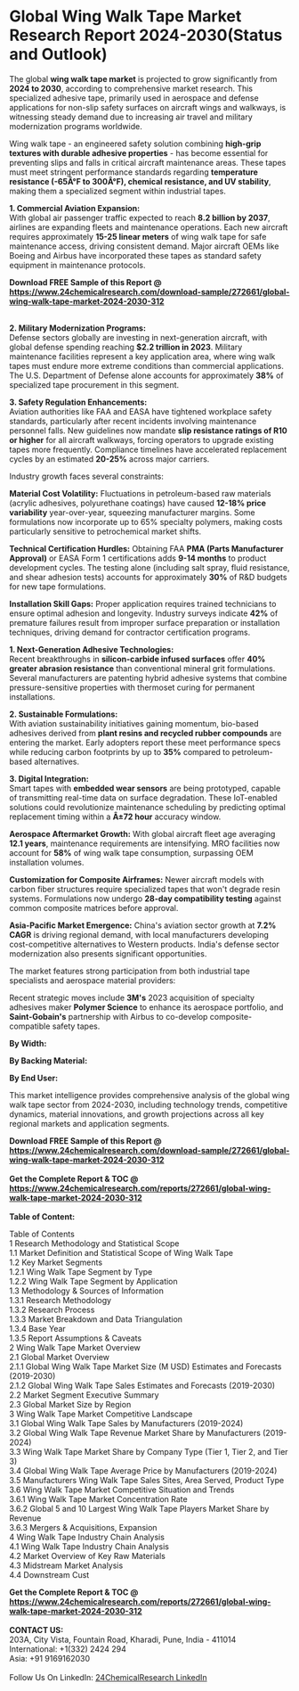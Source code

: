 <h1>Global Wing Walk Tape Market Research Report 2024-2030(Status and Outlook)</h1><p>The global <strong>wing walk tape market</strong> is projected to grow significantly from <strong>2024 to 2030</strong>, according to comprehensive market research. This specialized adhesive tape, primarily used in aerospace and defense applications for non-slip safety surfaces on aircraft wings and walkways, is witnessing steady demand due to increasing air travel and military modernization programs worldwide.</p><p>Wing walk tape - an engineered safety solution combining <strong>high-grip textures with durable adhesive properties</strong> - has become essential for preventing slips and falls in critical aircraft maintenance areas. These tapes must meet stringent performance standards regarding <strong>temperature resistance (-65Â°F to 300Â°F), chemical resistance, and UV stability</strong>, making them a specialized segment within industrial tapes.</p><p><strong>1. Commercial Aviation Expansion:</strong><br>
With global air passenger traffic expected to reach <strong>8.2 billion by 2037</strong>, airlines are expanding fleets and maintenance operations. Each new aircraft requires approximately <strong>15-25 linear meters</strong> of wing walk tape for safe maintenance access, driving consistent demand. Major aircraft OEMs like Boeing and Airbus have incorporated these tapes as standard safety equipment in maintenance protocols.</p><div><b>Download FREE Sample of this Report @ 
            <a href="https://www.24chemicalresearch.com/download-sample/272661/global-wing-walk-tape-market-2024-2030-312">
            https://www.24chemicalresearch.com/download-sample/272661/global-wing-walk-tape-market-2024-2030-312</a></b></div><br><p><strong>2. Military Modernization Programs:</strong><br>
Defense sectors globally are investing in next-generation aircraft, with global defense spending reaching <strong>$2.2 trillion in 2023</strong>. Military maintenance facilities represent a key application area, where wing walk tapes must endure more extreme conditions than commercial applications. The U.S. Department of Defense alone accounts for approximately <strong>38%</strong> of specialized tape procurement in this segment.</p><p><strong>3. Safety Regulation Enhancements:</strong><br>
Aviation authorities like FAA and EASA have tightened workplace safety standards, particularly after recent incidents involving maintenance personnel falls. New guidelines now mandate <strong>slip resistance ratings of R10 or higher</strong> for all aircraft walkways, forcing operators to upgrade existing tapes more frequently. Compliance timelines have accelerated replacement cycles by an estimated <strong>20-25%</strong> across major carriers.</p><p>Industry growth faces several constraints:</p><p><strong>Material Cost Volatility:</strong> Fluctuations in petroleum-based raw materials (acrylic adhesives, polyurethane coatings) have caused <strong>12-18% price variability</strong> year-over-year, squeezing manufacturer margins. Some formulations now incorporate up to 65% specialty polymers, making costs particularly sensitive to petrochemical market shifts.</p><p><strong>Technical Certification Hurdles:</strong> Obtaining FAA <strong>PMA (Parts Manufacturer Approval)</strong> or EASA Form 1 certifications adds <strong>9-14 months</strong> to product development cycles. The testing alone (including salt spray, fluid resistance, and shear adhesion tests) accounts for approximately <strong>30%</strong> of R&amp;D budgets for new tape formulations.</p><p><strong>Installation Skill Gaps:</strong> Proper application requires trained technicians to ensure optimal adhesion and longevity. Industry surveys indicate <strong>42%</strong> of premature failures result from improper surface preparation or installation techniques, driving demand for contractor certification programs.</p><p><strong>1. Next-Generation Adhesive Technologies:</strong><br>
Recent breakthroughs in <strong>silicon-carbide infused surfaces</strong> offer <strong>40% greater abrasion resistance</strong> than conventional mineral grit formulations. Several manufacturers are patenting hybrid adhesive systems that combine pressure-sensitive properties with thermoset curing for permanent installations.</p><p><strong>2. Sustainable Formulations:</strong><br>
With aviation sustainability initiatives gaining momentum, bio-based adhesives derived from <strong>plant resins and recycled rubber compounds</strong> are entering the market. Early adopters report these meet performance specs while reducing carbon footprints by up to <strong>35%</strong> compared to petroleum-based alternatives.</p><p><strong>3. Digital Integration:</strong><br>
Smart tapes with <strong>embedded wear sensors</strong> are being prototyped, capable of transmitting real-time data on surface degradation. These IoT-enabled solutions could revolutionize maintenance scheduling by predicting optimal replacement timing within a <strong>Â±72 hour</strong> accuracy window.</p><p><strong>Aerospace Aftermarket Growth:</strong> With global aircraft fleet age averaging <strong>12.1 years</strong>, maintenance requirements are intensifying. MRO facilities now account for <strong>58%</strong> of wing walk tape consumption, surpassing OEM installation volumes.</p><p><strong>Customization for Composite Airframes:</strong> Newer aircraft models with carbon fiber structures require specialized tapes that won't degrade resin systems. Formulations now undergo <strong>28-day compatibility testing</strong> against common composite matrices before approval.</p><p><strong>Asia-Pacific Market Emergence:</strong> China's aviation sector growth at <strong>7.2% CAGR</strong> is driving regional demand, with local manufacturers developing cost-competitive alternatives to Western products. India's defense sector modernization also presents significant opportunities.</p><p>The market features strong participation from both industrial tape specialists and aerospace material providers:</p><p>Recent strategic moves include <strong>3M's</strong> 2023 acquisition of specialty adhesives maker <strong>Polymer Science</strong> to enhance its aerospace portfolio, and <strong>Saint-Gobain's</strong> partnership with Airbus to co-develop composite-compatible safety tapes.</p><p><strong>By Width:</strong></p><p><strong>By Backing Material:</strong></p><p><strong>By End User:</strong></p><p>This market intelligence provides comprehensive analysis of the global wing walk tape sector from 2024-2030, including technology trends, competitive dynamics, material innovations, and growth projections across all key regional markets and application segments.</p><div><b>Download FREE Sample of this Report @ 
            <a href="https://www.24chemicalresearch.com/download-sample/272661/global-wing-walk-tape-market-2024-2030-312">
            https://www.24chemicalresearch.com/download-sample/272661/global-wing-walk-tape-market-2024-2030-312</a></b></div><br><div><b>Get the Complete Report & TOC @ 
            <a href="https://www.24chemicalresearch.com/reports/272661/global-wing-walk-tape-market-2024-2030-312">
            https://www.24chemicalresearch.com/reports/272661/global-wing-walk-tape-market-2024-2030-312</a></b></div><br>
            <b>Table of Content:</b><p>Table of Contents<br />
1 Research Methodology and Statistical Scope<br />
1.1 Market Definition and Statistical Scope of Wing Walk Tape<br />
1.2 Key Market Segments<br />
1.2.1 Wing Walk Tape Segment by Type<br />
1.2.2 Wing Walk Tape Segment by Application<br />
1.3 Methodology & Sources of Information<br />
1.3.1 Research Methodology<br />
1.3.2 Research Process<br />
1.3.3 Market Breakdown and Data Triangulation<br />
1.3.4 Base Year<br />
1.3.5 Report Assumptions & Caveats<br />
2 Wing Walk Tape Market Overview<br />
2.1 Global Market Overview<br />
2.1.1 Global Wing Walk Tape Market Size (M USD) Estimates and Forecasts (2019-2030)<br />
2.1.2 Global Wing Walk Tape Sales Estimates and Forecasts (2019-2030)<br />
2.2 Market Segment Executive Summary<br />
2.3 Global Market Size by Region<br />
3 Wing Walk Tape Market Competitive Landscape<br />
3.1 Global Wing Walk Tape Sales by Manufacturers (2019-2024)<br />
3.2 Global Wing Walk Tape Revenue Market Share by Manufacturers (2019-2024)<br />
3.3 Wing Walk Tape Market Share by Company Type (Tier 1, Tier 2, and Tier 3)<br />
3.4 Global Wing Walk Tape Average Price by Manufacturers (2019-2024)<br />
3.5 Manufacturers Wing Walk Tape Sales Sites, Area Served, Product Type<br />
3.6 Wing Walk Tape Market Competitive Situation and Trends<br />
3.6.1 Wing Walk Tape Market Concentration Rate<br />
3.6.2 Global 5 and 10 Largest Wing Walk Tape Players Market Share by Revenue<br />
3.6.3 Mergers & Acquisitions, Expansion<br />
4 Wing Walk Tape Industry Chain Analysis<br />
4.1 Wing Walk Tape Industry Chain Analysis<br />
4.2 Market Overview of Key Raw Materials<br />
4.3 Midstream Market Analysis<br />
4.4 Downstream Cust</p><div><b>Get the Complete Report & TOC @ 
            <a href="https://www.24chemicalresearch.com/reports/272661/global-wing-walk-tape-market-2024-2030-312">
            https://www.24chemicalresearch.com/reports/272661/global-wing-walk-tape-market-2024-2030-312</a></b></div><br><b>CONTACT US:</b><br>
            203A, City Vista, Fountain Road, Kharadi, Pune, India - 411014<br>
            International: +1(332) 2424 294<br>
            Asia: +91 9169162030 <br><br>
            Follow Us On LinkedIn: <a href="https://www.linkedin.com/company/24chemicalresearch/">24ChemicalResearch LinkedIn</a>